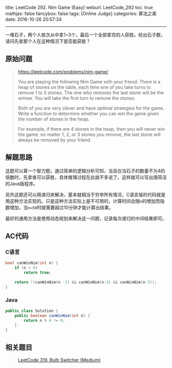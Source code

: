 title: LeetCode 292. Nim Game (Easy)
weburl: LeetCode_292
toc: true
mathjax: false
fancybox: false
tags: [Online Judge]
categories: 算法之美
date: 2016-10-26 20:57:34

---

一堆石子，两个人依次从中拿1~3个，最后一个全部拿完的人获胜。给出石子数，请问先拿那个人在这种情况下是否能获胜？

<!--more-->

## 原始问题

> https://leetcode.com/problems/nim-game/
>
> You are playing the following Nim Game with your friend: There is a heap of stones on the table, each time one of you take turns to remove 1 to 3 stones. The one who removes the last stone will be the winner. You will take the first turn to remove the stones.
> 
> Both of you are very clever and have optimal strategies for the game. Write a function to determine whether you can win the game given the number of stones in the heap.
> 
> For example, if there are 4 stones in the heap, then you will never win the game: no matter 1, 2, or 3 stones you remove, the last stone will always be removed by your friend.


## 解题思路

这题可以算一个智力题，通过简单的逻辑分析可知，当且仅当石子的数量不为4的倍数时，先拿者可以获胜，具体推理过程在此就不多说了。这样就可以写出很简洁的Java版程序。

另外这题还可以用递归来解决，基本就相当于穷举所有情况，C语言版的代码就是用这种方法实现的。只是这种方法实际上是不可用的，计算时间会随`n`的增加而指数增加，当`n=50`时就需要超过10分钟才能计算出结果。

最好的通用方法是使用动态规划来解决这一问题，记录每次递归的中间结果即可。

## AC代码

### C语言

```c
bool canWinNim(int n) {
    if (n < 4)
        return true;
    
    return !(canWinNim(n -1) && canWinNim(n-2) && canWinNim(n-3));
}
```

### Java

```java
public class Solution {
    public boolean canWinNim(int n) {
        return n % 4 != 0;
    }
}
```

## 相关题目

> [LeetCode 319. Bulb Switcher (Medium)](/2016/10/26/LeetCode_319/)
